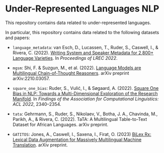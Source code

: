 # Under-Represented Languages NLP

This repository contains data related to under-represented languages.

In particular, this repository contains data related to the following datasets and papers:

- `language_metadata`: van Esch, D., Lucassen, T., Ruder, S., Caswell, I., & Rivera, C. (2022). [Writing System and Speaker Metadata for 2,800+ Language Varieties](http://www.lrec-conf.org/proceedings/lrec2022/pdf/2022.lrec-1.538.pdf). In *Proceedings of LREC 2022*.

- `mgsm`: Shi, F. & Suzgun, M., et al. (2022). [Language Models are Multilingual Chain-of-Thought Reasoners](http://arxiv.org/abs/2210.03057). arXiv preprint arXiv:2210.03057.

- `square_one_bias`: Ruder, S., Vulić, I., & Søgaard, A. (2022). [Square One Bias in NLP: Towards a Multi-Dimensional Exploration of the Research Manifold](https://aclanthology.org/2022.findings-acl.184). In *Findings of the Association for Computational Linguistics: ACL 2022*, 2340–2354.

- `tata`:  Gehrmann, S., Ruder, S., Nikolaev, V., Botha, J. A., Chavinda, M., Parikh, A., & Rivera, C. (2022). TaTA: A Multilingual Table-to-Text Dataset for African Languages. arXiv preprint.


- `GATITOS`: Jones, A., Caswell, I., Saxena, I., Firat, O. (2023) [BiLex Rx: Lexical Data Augmentation for Massively Multilingual Machine Translation](). arXiv preprint.